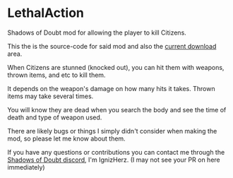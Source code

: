# LethalAction
Shadows of Doubt mod for allowing the player to kill Citizens.

This the is the source-code for said mod and also the [current download](https://github.com/IgnizGitHub/LethalAction/releases/tag/v1.0.0) area. 

When Citizens are stunned (knocked out), you can hit them with weapons, thrown items, and etc to kill them. 

It depends on the weapon's damage on how many hits it takes. Thrown items may take several times. 

You will know they are dead when you search the body and see the time of death and type of weapon used.

There are likely bugs or things I simply didn't consider when making the mod, so please let me know about them.

If you have any questions or contributions you can contact me through the [Shadows of Doubt discord](https://discord.gg/45VsnXECMT), I'm IgnizHerz. (I may not see your PR on here immediately)
